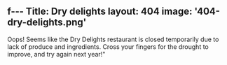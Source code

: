 f---
Title: Dry delights
layout: 404
image: '404-dry-delights.png'
---
Oops! Seems like the Dry Delights restaurant is closed temporarily due to lack of produce and ingredients. Cross your fingers for the drought to improve, and try again next year!"
